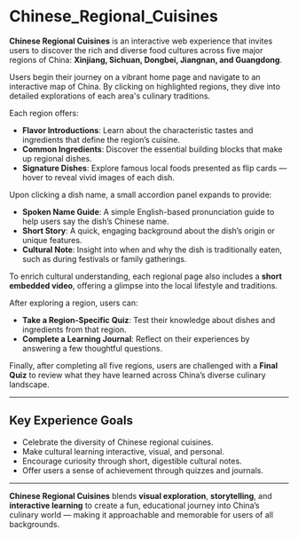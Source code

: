 # Chinese_Regional_Cuisines

**Chinese Regional Cuisines** is an interactive web experience that invites users to discover the rich and diverse food cultures across five major regions of China: **Xinjiang, Sichuan, Dongbei, Jiangnan, and Guangdong**.

Users begin their journey on a vibrant home page and navigate to an interactive map of China. By clicking on highlighted regions, they dive into detailed explorations of each area's culinary traditions.

Each region offers:

- **Flavor Introductions**: Learn about the characteristic tastes and ingredients that define the region’s cuisine.
- **Common Ingredients**: Discover the essential building blocks that make up regional dishes.
- **Signature Dishes**: Explore famous local foods presented as flip cards — hover to reveal vivid images of each dish.

Upon clicking a dish name, a small accordion panel expands to provide:

- **Spoken Name Guide**: A simple English-based pronunciation guide to help users say the dish’s Chinese name.
- **Short Story**: A quick, engaging background about the dish’s origin or unique features.
- **Cultural Note**: Insight into when and why the dish is traditionally eaten, such as during festivals or family gatherings.

To enrich cultural understanding, each regional page also includes a **short embedded video**, offering a glimpse into the local lifestyle and traditions.

After exploring a region, users can:

- **Take a Region-Specific Quiz**: Test their knowledge about dishes and ingredients from that region.
- **Complete a Learning Journal**: Reflect on their experiences by answering a few thoughtful questions.

Finally, after completing all five regions, users are challenged with a **Final Quiz** to review what they have learned across China’s diverse culinary landscape.

---

## Key Experience Goals

- Celebrate the diversity of Chinese regional cuisines.
- Make cultural learning interactive, visual, and personal.
- Encourage curiosity through short, digestible cultural notes.
- Offer users a sense of achievement through quizzes and journals.

---

**Chinese Regional Cuisines** blends **visual exploration**, **storytelling**, and **interactive learning** to create a fun, educational journey into China’s culinary world — making it approachable and memorable for users of all backgrounds.
